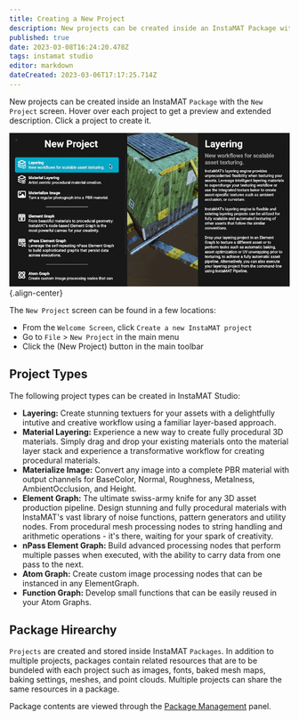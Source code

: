```yaml
---
title: Creating a New Project
description: New projects can be created inside an InstaMAT Package with the New Project screen.
published: true
date: 2023-03-08T16:24:20.478Z
tags: instamat studio
editor: markdown
dateCreated: 2023-03-06T17:17:25.714Z
---
```


New projects can be created inside an InstaMAT `Package` with the `New Project` screen. Hover over each project to get a preview and extended description. Click a project to create it.

![new_project_screen.gif](/instamat_studio/general/new_project_screen.gif){.align-center}

The `New Project` screen can be found in a few locations:

- From the `Welcome Screen`, click `Create a new InstaMAT project`
- Go to `File` > `New Project` in the main menu
- Click the <i class="fa-regular fa-octagon-plus"></i> (New Project) button in the main toolbar

## Project Types

The following project types can be created in InstaMAT Studio:

- **Layering:** Create stunning textuers for your assets with a delightfully intutive and creative workflow using a familiar layer-based approach.
- **Material Layering:** Experience a new way to create fully procedural 3D materials. Simply drag and drop your existing materials onto the material layer stack and experience a transformative workflow for creating procedural materials.
- **Materialize Image:** Convert any image into a complete PBR material with output channels for BaseColor, Normal, Roughness, Metalness, AmbientOcclusion, and Height.
- **Element Graph:** The ultimate swiss-army knife for any 3D asset production pipeline. Design stunning and fully procedural materials with InstaMAT's vast library of noise functions, pattern generators and utility nodes. From procedural mesh processing nodes to string handling and arithmetic operations - it's there, waiting for your spark of creativity.
- **nPass Element Graph:** Build advanced processing nodes that perform multiple passes when executed, with the ability to carry data from one pass to the next.
- **Atom Graph:** Create custom image processing nodes that can be instanced in any ElementGraph.
- **Function Graph:** Develop small functions that can be easily reused in your Atom Graphs.

## Package Hirearchy

`Projects` are created and stored inside InstaMAT `Packages`. In addition to multiple projects, packages contain related resources that are to be bundeled with each project such as images, fonts, baked mesh maps, baking settings, meshes, and point clouds. Multiple projects can share the same resources in a package.

Package contents are viewed through the [Package Management](/Products/InstaMAT_Studio/Canvas/Canvas_Interface/Package_Management) panel.